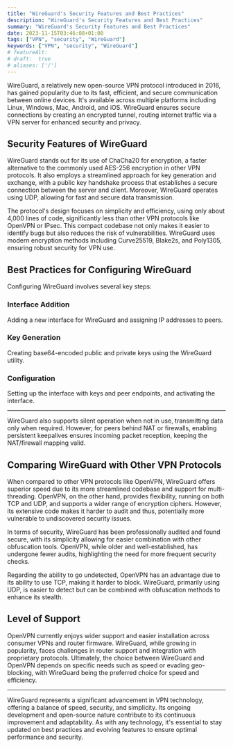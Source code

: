 ```yaml
---
title: "WireGuard's Security Features and Best Practices"
description: "WireGuard's Security Features and Best Practices"
summary: "WireGuard's Security Features and Best Practices"
date: 2023-11-15T03:46:08+01:00
tags: ["VPN", "security", "WireGuard"]
keywords: ["VPN", "security", "WireGuard"]
# featureAlt:
# draft:  true
# aliases: ['/']
---
```


WireGuard, a relatively new open-source VPN protocol introduced in 2016, has gained popularity due to its fast, efficient, and secure communication between online devices.
It's available across multiple platforms including Linux, Windows, Mac, Android, and iOS.
WireGuard ensures secure connections by creating an encrypted tunnel, routing internet traffic via a VPN server for enhanced security and privacy.

## Security Features of WireGuard

WireGuard stands out for its use of ChaCha20 for encryption, a faster alternative to the commonly used AES-256 encryption in other VPN protocols.
It also employs a streamlined approach for key generation and exchange, with a public key handshake process that establishes a secure connection between the server and client.
Moreover, WireGuard operates using UDP, allowing for fast and secure data transmission.

The protocol's design focuses on simplicity and efficiency, using only about 4,000 lines of code, significantly less than other VPN protocols like OpenVPN or IPsec.
This compact codebase not only makes it easier to identify bugs but also reduces the risk of vulnerabilities.
WireGuard uses modern encryption methods including Curve25519, Blake2s, and Poly1305, ensuring robust security for VPN use.

## Best Practices for Configuring WireGuard

Configuring WireGuard involves several key steps:

### Interface Addition

Adding a new interface for WireGuard and assigning IP addresses to peers.

### Key Generation

Creating base64-encoded public and private keys using the WireGuard utility.

### Configuration

Setting up the interface with keys and peer endpoints, and activating the interface.

---

WireGuard also supports silent operation when not in use, transmitting data only when required.
However, for peers behind NAT or firewalls, enabling persistent keepalives ensures incoming packet reception, keeping the NAT/firewall mapping valid.

## Comparing WireGuard with Other VPN Protocols

When compared to other VPN protocols like OpenVPN, WireGuard offers superior speed due to its more streamlined codebase and support for multi-threading.
OpenVPN, on the other hand, provides flexibility, running on both TCP and UDP, and supports a wider range of encryption ciphers.
However, its extensive code makes it harder to audit and thus, potentially more vulnerable to undiscovered security issues.

In terms of security, WireGuard has been professionally audited and found secure, with its simplicity allowing for easier combination with other obfuscation tools.
OpenVPN, while older and well-established, has undergone fewer audits, highlighting the need for more frequent security checks.

Regarding the ability to go undetected, OpenVPN has an advantage due to its ability to use TCP, making it harder to block.
WireGuard, primarily using UDP, is easier to detect but can be combined with obfuscation methods to enhance its stealth.

## Level of Support

OpenVPN currently enjoys wider support and easier installation across consumer VPNs and router firmware.
WireGuard, while growing in popularity, faces challenges in router support and integration with proprietary protocols.
Ultimately, the choice between WireGuard and OpenVPN depends on specific needs such as speed or evading geo-blocking, with WireGuard being the preferred choice for speed and efficiency.

---

WireGuard represents a significant advancement in VPN technology, offering a balance of speed, security, and simplicity.
Its ongoing development and open-source nature contribute to its continuous improvement and adaptability.
As with any technology, it's essential to stay updated on best practices and evolving features to ensure optimal performance and security.
